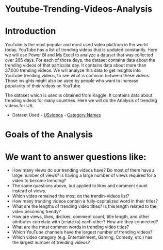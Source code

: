 # Youtube-Trending-Videos-Analysis

# Introduction
YouTube is the most popular and most used video platfrom in the world today. YouTube has a list of trending videos that is updated constantly. Here we will use Power BI and Ms Excel to analyze a dataset that was collected over 205 days. For each of those days, the dataset contains data about the trending videos of that particular day. It contains data about more than 37,000 trending videos. We will analyze this data to get insights into YouTube trending videos, to see what is common between these videos. Those insights might also be used by people who want to increase popularity of their videos on YouTube.

The dataset which is used is obtained from Kaggle. It contains data about trending videos for many countries. Here we will do the Analysis of trending videos for US.
 - Dataset Used - <a href="https://drive.google.com/file/d/1qugMIRiaDPny8yKJu3Q3DQMjYVAypBAL/view?usp=drive_link">USvideos</a>
                - <a href="https://github.com/Alazizu6798/Youtube-Trending-Videos-Analysis/blob/main/Category_name.xlsx">Category Names</a>

# Goals of the Analysis

# We want to answer questions like:
- How many views do our trending videos have? Do most of them have a large number of views? Is having a large number of views required for a video to become trending?
- The same questions above, but applied to likes and comment count instead of views.
- Which video remained the most on the trendin-videos list?
- How many trending videos contain a fully-capitalized word in their titles?
- What are the lengths of trending video titles? Is this length related to the video becoming trendy?
- How are views, likes, dislikes, comment count, title length, and other attributes correlate with (relate to) each other? How are they connected?
- What are the most common words in trending video titles?
- Which YouTube channels have the largest number of trending videos?
- Which video category (e.g. Entertainment, Gaming, Comedy, etc.) has the largest number of trending videos?

